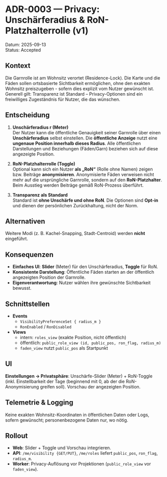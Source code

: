 # ADR-0003 — Privacy: Unschärferadius & RoN-Platzhalterrolle (v1)

Datum: 2025-09-13  
Status: Accepted

## Kontext

Die Garnrolle ist am Wohnsitz verortet (Residence-Lock). Die Karte und die Fäden sollen ortsbasierte
Sichtbarkeit ermöglichen, ohne den exakten Wohnsitz preiszugeben - sofern dies explizit vom Nutzer gewünscht
ist. Generell gilt: Transparenz ist Standard – Privacy-Optionen sind ein freiwilliges Zugeständnis für
Nutzer, die das wünschen.

## Entscheidung

1) **Unschärferadius r (Meter)**  
   Der Nutzer kann die öffentliche Genauigkeit seiner Garnrolle über einen **Unschärferadius** selbst
   einstellen. Die **öffentliche Anzeige** nutzt eine **ungenaue Position innerhalb dieses Radius**.
   Alle öffentlichen Darstellungen und Beziehungen (Fäden/Garn) beziehen sich auf diese angezeigte Position.

2) **RoN-Platzhalterrolle (Toggle)**  
   Optional kann sich ein Nutzer **als „RoN“** (Rolle ohne Namen) zeigen bzw. Beiträge **anonymisieren**.
   Anonymisierte Fäden verweisen nicht mehr auf die ursprüngliche Garnrolle, sondern auf den
   **RoN-Platzhalter**. Beim Ausstieg werden Beiträge gemäß RoN-Prozess überführt.

3) **Transparenz als Standard**  
   Standard ist **ohne Unschärfe und ohne RoN**. Die Optionen sind **Opt-in** und dienen der persönlichen
   Zurückhaltung, nicht der Norm.

## Alternativen

Weitere Modi (z. B. Kachel-Snapping, Stadt-Centroid) werden **nicht** eingeführt.

## Konsequenzen

- **Einfaches UI**: **Slider** (Meter) für den Unschärferadius, **Toggle** für RoN.  
- **Konsistente Darstellung**: Öffentliche Fäden starten an der öffentlich angezeigten Position der Garnrolle.  
- **Eigenverantwortung**: Nutzer wählen ihre gewünschte Sichtbarkeit bewusst.

## Schnittstellen

- **Events**  
  - `VisibilityPreferenceSet { radius_m }`  
  - `RonEnabled` / `RonDisabled`
- **Views**  
  - intern: `roles_view` (exakte Position, nicht öffentlich)  
  - öffentlich: `public_role_view (id, public_pos, ron_flag, radius_m)`  
  - `faden_view` nutzt `public_pos` als Startpunkt

## UI

**Einstellungen → Privatsphäre**: Unschärfe-Slider (Meter) + RoN-Toggle (inkl. Einstellbarkeit der Tage
(beginnend mit 0, ab der die RoN-Anonymisierung greifen soll). Vorschau der angezeigten Position.

## Telemetrie & Logging

Keine exakten Wohnsitz-Koordinaten in öffentlichen Daten oder Logs, sofern gewünscht; personenbezogene Daten
nur, wo nötig.

## Rollout

- **Web**: Slider + Toggle und Vorschau integrieren.  
- **API**: `/me/visibility {GET/PUT}`, `/me/roles` liefert `public_pos`, `ron_flag`, `radius_m`.  
- **Worker**: Privacy-Auflösung vor Projektionen (`public_role_view` vor `faden_view`).
